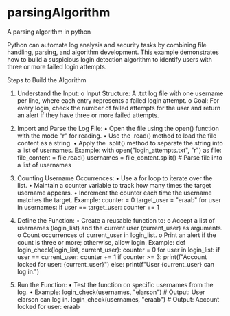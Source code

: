 # parsingAlgorithm
A parsing algorithm in python

Python can automate log analysis and security tasks by combining file handling, parsing, and algorithm development. This example demonstrates how to build a suspicious login detection algorithm to identify users with three or more failed login attempts.

Steps to Build the Algorithm
1.	Understand the Input: 
o	Input Structure: A .txt log file with one username per line, where each entry represents a failed login attempt.
o	Goal: For every login, check the number of failed attempts for the user and return an alert if they have three or more failed attempts.

1. Import and Parse the Log File:
•	Open the file using the open() function with the mode "r" for reading.
•	Use the .read() method to load the file content as a string.
•	Apply the .split() method to separate the string into a list of usernames.
Example:
with open("login_attempts.txt", "r") as file:
    file_content = file.read()
    usernames = file_content.split()  # Parse file into a list of usernames

2. Counting Username Occurrences:
•	Use a for loop to iterate over the list.
•	Maintain a counter variable to track how many times the target username appears.
•	Increment the counter each time the username matches the target.
Example:
counter = 0
target_user = "eraab"
for user in usernames:
    if user == target_user:
        counter += 1

3. Define the Function:
•	Create a reusable function to: 
o	Accept a list of usernames (login_list) and the current user (current_user) as arguments.
o	Count occurrences of current_user in login_list.
o	Print an alert if the count is three or more; otherwise, allow login.
Example:
def login_check(login_list, current_user):
    counter = 0
    for user in login_list:
        if user == current_user:
            counter += 1
    if counter >= 3:
        print(f"Account locked for user: {current_user}")
    else:
        print(f"User {current_user} can log in.")

4. Run the Function:
•	Test the function on specific usernames from the log.
•	Example: 
login_check(usernames, "elarson")  # Output: User elarson can log in.
login_check(usernames, "eraab")   # Output: Account locked for user: eraab
